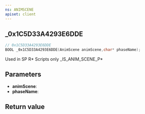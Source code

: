 ```yaml
---
ns: ANIMSCENE
apiset: client
---
```

## _0x1C5D33A4293E6DDE

```c
// 0x1C5D33A4293E6DDE
BOOL _0x1C5D33A4293E6DDE(AnimScene animScene,char* phaseName);
```

Used in SP R* Scripts only
_IS_ANIM_SCENE_P*

## Parameters
* **animScene**:
* **phaseName**:

## Return value